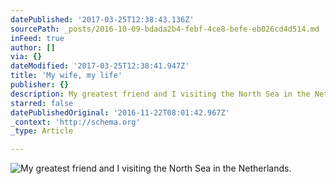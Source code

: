 ```yaml
---
datePublished: '2017-03-25T12:38:43.136Z'
sourcePath: _posts/2016-10-09-bdada2b4-febf-4ce8-befe-eb026cd4d514.md
inFeed: true
author: []
via: {}
dateModified: '2017-03-25T12:38:41.947Z'
title: 'My wife, my life'
publisher: {}
description: My greatest friend and I visiting the North Sea in the Netherlands.
starred: false
datePublishedOriginal: '2016-11-22T08:01:42.967Z'
_context: 'http://schema.org'
_type: Article

---
```

![My greatest friend and I visiting the North Sea in the Netherlands.](https://the-grid-user-content.s3-us-west-2.amazonaws.com/1de80c91-34cc-4089-b5ed-b3618d3c2c66.jpg)